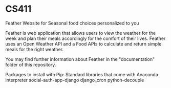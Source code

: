 # CS411
Feather
Website for Seasonal food choices personalized to you

Feather is web application that allows users to view the weather for the week and plan their meals accordingly for the comfort of their lives. Feather uses an Open Weather API and a Food APIs to calculate and return simple meals for the right weather.

You may find further information about Feather in the "documentation" folder of this repository.

Packages to install with Pip:
Standard libraries that come with Anaconda interpreter
social-auth-app-django
django_cron
python-decouple
